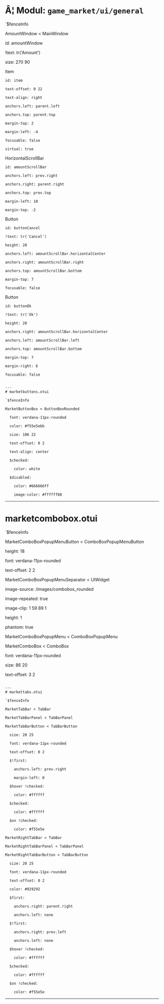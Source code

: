 # Â¦ Modul: `game_market/ui/general`

`$fenceInfo

AmountWindow < MainWindow

  id: amountWindow

  !text: tr('Amount')

  size: 270 90

  Item

    id: item

    text-offset: 0 22

    text-align: right

    anchors.left: parent.left

    anchors.top: parent.top

    margin-top: 2

    margin-left: -4

    focusable: false

    virtual: true

  HorizontalScrollBar

    id: amountScrollBar

    anchors.left: prev.right

    anchors.right: parent.right

    anchors.top: prev.top

    margin-left: 10

    margin-top: -2

  Button

    id: buttonCancel

    !text: tr('Cancel')

    height: 20

    anchors.left: amountScrollBar.horizontalCenter

    anchors.right: amountScrollBar.right

    anchors.top: amountScrollBar.bottom

    margin-top: 7

    focusable: false

  Button

    id: buttonOk

    !text: tr('Ok')

    height: 20

    anchors.right: amountScrollBar.horizontalCenter

    anchors.left: amountScrollBar.left

    anchors.top: amountScrollBar.bottom

    margin-top: 7

    margin-right: 6

    focusable: false

```

---
# marketbuttons.otui

`$fenceInfo

MarketButtonBox < ButtonBoxRounded

  font: verdana-11px-rounded

  color: #f55e5ebb

  size: 106 22

  text-offset: 0 2

  text-align: center

  $checked:

    color: white

  $disabled:

    color: #666666ff

    image-color: #ffffff88

```

---
# marketcombobox.otui

`$fenceInfo

MarketComboBoxPopupMenuButton < ComboBoxPopupMenuButton

  height: 18

  font: verdana-11px-rounded

  text-offset: 2 2

MarketComboBoxPopupMenuSeparator < UIWidget

  image-source: /images/combobox_rounded

  image-repeated: true

  image-clip: 1 59 89 1

  height: 1

  phantom: true

MarketComboBoxPopupMenu < ComboBoxPopupMenu

MarketComboBox < ComboBox

  font: verdana-11px-rounded

  size: 86 20

  text-offset: 3 2

```

---
# markettabs.otui

`$fenceInfo

MarketTabBar < TabBar

MarketTabBarPanel < TabBarPanel

MarketTabBarButton < TabBarButton

  size: 20 25

  font: verdana-11px-rounded

  text-offset: 0 2

  $!first:

    anchors.left: prev.right

    margin-left: 0

  $hover !checked:

    color: #ffffff

  $checked:

    color: #ffffff

  $on !checked:

    color: #f55e5e

MarketRightTabBar < TabBar

MarketRightTabBarPanel < TabBarPanel

MarketRightTabBarButton < TabBarButton

  size: 20 25

  font: verdana-11px-rounded

  text-offset: 0 2

  color: #929292

  $first:

    anchors.right: parent.right

    anchors.left: none

  $!first:

    anchors.right: prev.left

    anchors.left: none

  $hover !checked:

    color: #ffffff

  $checked:

    color: #ffffff

  $on !checked:

    color: #f55e5e

```

---
